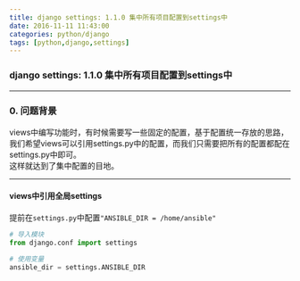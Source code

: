```yaml
---
title: django settings: 1.1.0 集中所有项目配置到settings中
date: 2016-11-11 11:43:00
categories: python/django
tags: [python,django,settings]
---
```

### django settings: 1.1.0 集中所有项目配置到settings中

---

### 0. 问题背景
views中编写功能时，有时候需要写一些固定的配置，基于配置统一存放的思路，我们希望views可以引用settings.py中的配置，而我们只需要把所有的配置都配在settings.py中即可。  
这样就达到了集中配置的目地。

---

#### views中引用全局settings  
提前在`settings.py`中配置`"ANSIBLE_DIR = /home/ansible"`
``` python
# 导入模块
from django.conf import settings

# 使用变量
ansible_dir = settings.ANSIBLE_DIR
```

